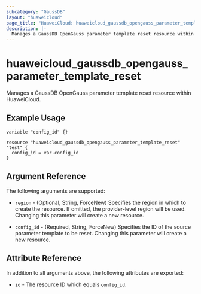 ```yaml
---
subcategory: "GaussDB"
layout: "huaweicloud"
page_title: "HuaweiCloud: huaweicloud_gaussdb_opengauss_parameter_template_reset"
description: |-
  Manages a GaussDB OpenGauss parameter template reset resource within HuaweiCloud.
---
```


# huaweicloud_gaussdb_opengauss_parameter_template_reset

Manages a GaussDB OpenGauss parameter template reset resource within HuaweiCloud.

## Example Usage

```hcl
variable "config_id" {}

resource "huaweicloud_gaussdb_opengauss_parameter_template_reset" "test" {
  config_id = var.config_id
}
```

## Argument Reference

The following arguments are supported:

* `region` - (Optional, String, ForceNew) Specifies the region in which to create the resource.
  If omitted, the provider-level region will be used. Changing this parameter will create a new resource.

* `config_id` - (Required, String, ForceNew) Specifies the ID of the source parameter template to be reset. Changing
  this parameter will create a new resource.

## Attribute Reference

In addition to all arguments above, the following attributes are exported:

* `id` - The resource ID which equals `config_id`.
